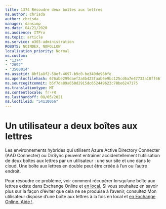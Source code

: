 ```yaml
---
title: 1374 Résoudre deux boîtes aux lettres
ms.author: chrisda
author: chrisda
manager: dansimp
ms.date: 04/21/2020
ms.audience: ITPro
ms.topic: article
ms.service: o365-administration
ROBOTS: NOINDEX, NOFOLLOW
localization_priority: Normal
ms.custom:
- "1374"
- "2692"
- "3500014"
ms.assetid: 8bf1a8f2-58ef-4697-b9c0-be340de96bfe
ms.openlocfilehash: 676abe299daef2a4b423faab6e9bc125cd6a7e47733a10ff46f9f492cc5ad34d
ms.sourcegitcommit: b5f7da89a650d2915dc652449623c78be6247175
ms.translationtype: MT
ms.contentlocale: fr-FR
ms.lasthandoff: 08/05/2021
ms.locfileid: "54110066"
---
```

# <a name="a-user-has-two-mailboxes"></a>Un utilisateur a deux boîtes aux lettres

Les environnements hybrides qui utilisent Azure Active Directory Connecter (AAD Connecter) ou DirSync peuvent entraîner accidentellement l’utilisation de deux boîtes aux lettres par un utilisateur : une sur site et une dans le cloud. Une boîte aux lettres en double peut être créée à l’un ou l’autre endroit.

Pour résoudre ce problème, voir comment récupérer lorsqu’une boîte aux lettres existe dans Exchange Online et [en local.](https://docs.microsoft.com/exchange/troubleshoot/move-mailboxes/mailbox-exists-exo-onpremises) Si vous souhaitez en savoir plus sur la façon d’éviter que cela ne se produise à l’avenir, consultez Mon utilisateur dispose d’une boîte aux lettres à la fois en local et [en Exchange Online. Aide !](https://techcommunity.microsoft.com/t5/Exchange-Team-Blog/My-user-has-a-mailbox-both-on-premises-and-in-Exchange-Online/ba-p/846809).

